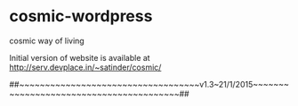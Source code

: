 cosmic-wordpress
================

cosmic way of living


Initial version of website is available at http://serv.devplace.in/~satinder/cosmic/

##~~~~~~~~~~~~~~~~~~~~~~~~~~~~~~~~~~~v1.3~21/1/2015~~~~~~~~~~~~~~~~~~~~~~~~~~~~~~~~~~~~~~~~##
